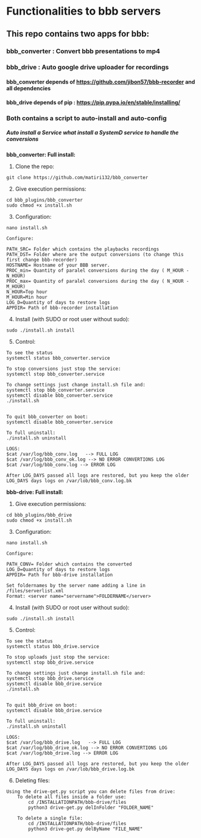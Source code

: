 # Functionalities to bbb servers
## This repo contains two apps for bbb:
### bbb_converter : Convert bbb presentations to mp4
### bbb_drive     : Auto google drive uploader for recordings

#### bbb_converter depends of https://github.com/jibon57/bbb-recorder and all dependencies
#### bbb_drive depends of pip : https://pip.pypa.io/en/stable/installing/
### Both contains a script to auto-install and auto-config
##### Auto install a Service what install a SystemD service to handle the conversions

**bbb_converter: Full install:**
1. Clone the repo:
```
git clone https://github.com/matiri132/bbb_converter
```
2. Give execution permissions:
```
cd bbb_plugins/bbb_converter
sudo chmod +x install.sh
```
3. Configuration:
```
nano install.sh

Configure:

PATH_SRC= Folder which contains the playbacks recordings
PATH_DST= Folder where are the output conversions (to change this first change bbb-recorder)
HOSTNAME= Hostname of your BBB server.
PROC_min= Quantity of paralel conversions during the day ( M_HOUR - N_HOUR)
PROC_max= Quantity of paralel conversions during the day ( N_HOUR - M_HOUR)
N_HOUR=Top hour
M_HOUR=Min hour
LOG_D=Quantity of days to restore logs
APPDIR= Path of bbb-recorder installation
```
4. Install (with SUDO or root user without sudo):
```
sudo ./install.sh install
```

5. Control:
```
To see the status
systemctl status bbb_converter.service

To stop conversions just stop the service:
systemctl stop bbb_converter.service

To change settings just change install.sh file and:
systemctl stop bbb_converter.service
systemctl disable bbb_converter.service
./install.sh


To quit bbb_converter on boot:
systemctl disable bbb_converter.service

To full uninstall:
./install.sh uninstall

LOGS:
$cat /var/log/bbb_conv.log   --> FULL LOG
$cat /var/log/bbb_conv_ok.log --> NO ERROR CONVERTIONS LOG
$cat /var/log/bbb_conv.log --> ERROR LOG

After LOG_DAYS passed all logs are restored, but you keep the older LOG_DAYS days logs on /var/lob/bbb_conv.log.bk
```


**bbb-drive: Full install:**
1. Give execution permissions:
```
cd bbb_plugins/bbb_drive
sudo chmod +x install.sh
```
3. Configuration:
```
nano install.sh

Configure:

PATH_CONV= Folder which contains the converted
LOG_D=Quantity of days to restore logs
APPDIR= Path for bbb-drive installation

Set foldernames by the server name adding a line in /files/serverlist.xml
Format: <server name="servername">FOLDERNAME</server>
```
4. Install (with SUDO or root user without sudo):
```
sudo ./install.sh install
```

5. Control:
```
To see the status
systemctl status bbb_drive.service

To stop uploads just stop the service:
systemctl stop bbb_drive.service

To change settings just change install.sh file and:
systemctl stop bbb_drive.service
systemctl disable bbb_drive.service
./install.sh


To quit bbb_drive on boot:
systemctl disable bbb_drive.service

To full uninstall:
./install.sh uninstall

LOGS:
$cat /var/log/bbb_drive.log   --> FULL LOG
$cat /var/log/bbb_drive_ok.log --> NO ERROR CONVERTIONS LOG
$cat /var/log/bbb_drive.log --> ERROR LOG

After LOG_DAYS passed all logs are restored, but you keep the older LOG_DAYS days logs on /var/lob/bbb_drive.log.bk
```
6. Deleting files:
```
Using the drive-get.py script you can delete files from drive:
    To delete all files inside a folder use: 
        cd /INSTALLATIONPATH/bbb-drive/files
        python3 drive-get.py delInFolder "FOLDER_NAME"  
    
    To delete a single file:
        cd /INSTALLATIONPATH/bbb-drive/files
        python3 drive-get.py delByName "FILE_NAME"  
    

```

